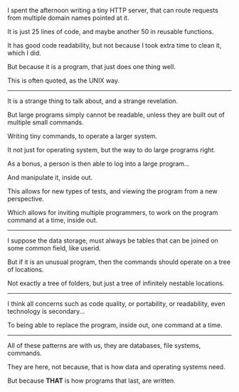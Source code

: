 I spent the afternoon writing a tiny HTTP server,
that can route requests from multiple domain names pointed at it.

It is just 25 lines of code,
and maybe another 50 in reusable functions.

It has good code readability,
but not because I took extra time to clean it, which I did.

But because it is a program,
that just does one thing well.

This is often quoted,
as the UNIX way.

---

It is a strange thing to talk about,
and a strange revelation.

But large programs simply cannot be readable,
unless they are built out of multiple small commands.

Writing tiny commands,
to operate a larger system.

It not just for operating system,
but the way to do large programs right.

As a bonus,
a person is then able to log into a large program...

And manipulate it,
inside out.

This allows for new types of tests,
and viewing the program from a new perspective.

Which allows for inviting multiple programmers,
to work on the program command at a time, inside out.

---

I suppose the data storage,
must always be tables that can be joined on some common field, like userid.

But if it is an unusual program,
then the commands should operate on a tree of locations.

Not exactly a tree of folders,
but just a tree of infinitely nestable locations.

---

I think all concerns such as code quality, or portability,
or readability, even technology is secondary...

To being able to replace the program,
inside out, one command at a time.

---

All of these patterns are with us,
they are databases, file systems, commands.

They are here, not because,
that is how data and operating systems need.

But because __THAT__ is how programs that last,
are written.

